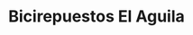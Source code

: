 ---
title: "Bicirepuestos El Aguila"
url: /san-miguel-petapa/bicirepuestos-el-aguila/
shop: Allgemein
---